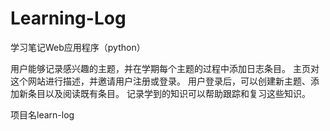 # Learning-Log
学习笔记Web应用程序（python）

用户能够记录感兴趣的主题，并在学期每个主题的过程中添加日志条目。
主页对这个网站进行描述，并邀请用户注册或登录。
用户登录后，可以创建新主题、添加新条目以及阅读既有条目。
记录学到的知识可以帮助跟踪和复习这些知识。

项目名learn-log
